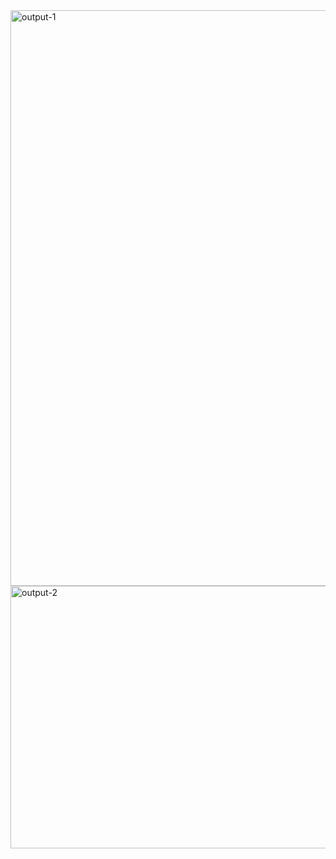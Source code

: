 <img width="1917" height="921" alt="output-1" src="https://github.com/user-attachments/assets/e8611e8c-d648-4dfa-a2a0-2b112b4c03b3" />
<img width="1917" height="420" alt="output-2" src="https://github.com/user-attachments/assets/195b26b9-8c1a-40ed-8dc2-4b4e2f9078dd" />

